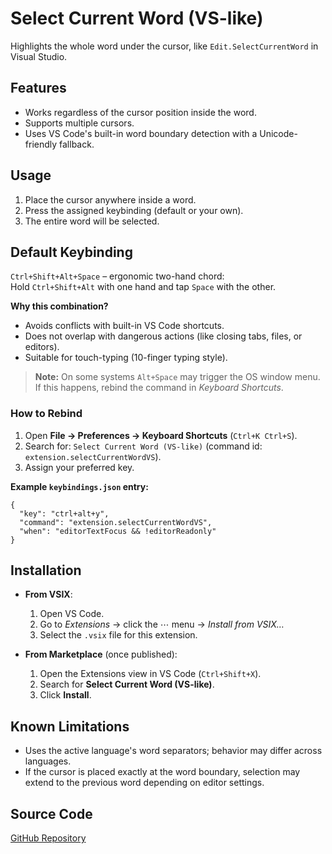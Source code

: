 # Select Current Word (VS-like)

Highlights the whole word under the cursor, like `Edit.SelectCurrentWord` in Visual Studio.

## Features
- Works regardless of the cursor position inside the word.
- Supports multiple cursors.
- Uses VS Code's built-in word boundary detection with a Unicode-friendly fallback.

## Usage
1. Place the cursor anywhere inside a word.
2. Press the assigned keybinding (default or your own).
3. The entire word will be selected.

## Default Keybinding
`Ctrl+Shift+Alt+Space` – ergonomic two-hand chord:  
Hold `Ctrl+Shift+Alt` with one hand and tap `Space` with the other.

**Why this combination?**
- Avoids conflicts with built-in VS Code shortcuts.
- Does not overlap with dangerous actions (like closing tabs, files, or editors).
- Suitable for touch-typing (10-finger typing style).

> **Note:** On some systems `Alt+Space` may trigger the OS window menu.  
> If this happens, rebind the command in *Keyboard Shortcuts*.

### How to Rebind
1. Open **File → Preferences → Keyboard Shortcuts** (`Ctrl+K Ctrl+S`).
2. Search for:
   `Select Current Word (VS-like)` (command id: `extension.selectCurrentWordVS`).
3. Assign your preferred key.

**Example `keybindings.json` entry:**
```jsonc
{
  "key": "ctrl+alt+y",
  "command": "extension.selectCurrentWordVS",
  "when": "editorTextFocus && !editorReadonly"
}
```

## Installation
- **From VSIX**:
  1. Open VS Code.
  2. Go to *Extensions* → click the ⋯ menu → *Install from VSIX…*
  3. Select the `.vsix` file for this extension.

- **From Marketplace** (once published):
  1. Open the Extensions view in VS Code (`Ctrl+Shift+X`).
  2. Search for **Select Current Word (VS-like)**.
  3. Click **Install**.

## Known Limitations
- Uses the active language's word separators; behavior may differ across languages.
- If the cursor is placed exactly at the word boundary, selection may extend to the previous word depending on editor settings.

## Source Code
[GitHub Repository](https://github.com/FI-Mihej/VSCode-Select-Current-Word)
